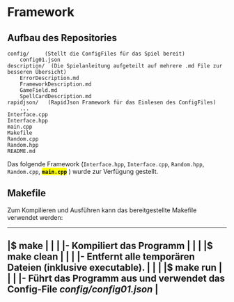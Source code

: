 # Framework


## Aufbau des Repositories

```
config/     (Stellt die ConfigFiles für das Spiel bereit)
	config01.json
description/  (Die Spielanleitung aufgeteilt auf mehrere .md File zur besseren Übersicht)
	ErrorDescription.md
	FrameworkDescription.md
	GameField.md
	SpellCardDescription.md
rapidjson/   (RapidJson Framework für das Einlesen des ConfigFiles)
    ...
Interface.cpp
Interface.hpp
main.cpp
Makefile
Random.cpp
Random.hpp
README.md
```

Das folgende Framework (`Interface.hpp`, `Interface.cpp`, `Random.hpp`, `Random.cpp`, <mark>**`main.cpp`**</mark> ) wurde zur Verfügung gestellt.

## Makefile

Zum Kompilieren und Ausführen kann das bereitgestellte Makefile verwendet werden:

-----------------------------------------------------------------------------------------------------
|$ make												|
|													|
|- Kompiliert das Programm										|
|													|
|$ make clean												|
|													|
|- Entfernt alle temporären Dateien (inklusive executable).						|
|													|
|$ make run												|
|													|
|- Führt das Programm aus und verwendet das Config-File *config/config01.json*			|
-----------------------------------------------------------------------------------------------------

